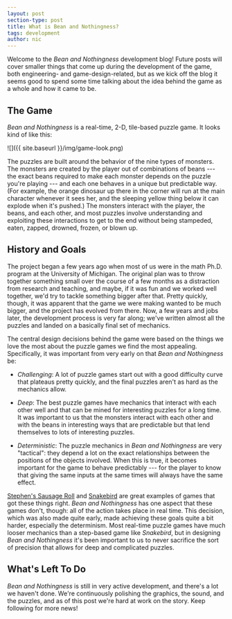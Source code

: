 ```yaml
---
layout: post
section-type: post
title: What is Bean and Nothingness?
tags: development
author: nic
---
```


Welcome to the *Bean and Nothingness* development blog! Future posts will cover smaller things that come up during the development of the game, both engineering- and game-design-related, but as we kick off the blog it seems good to spend some time talking about the idea behind the game as a whole and how it came to be.

## The Game

*Bean and Nothingness* is a real-time, 2-D, tile-based puzzle game. It looks kind of like this:

![]({{ site.baseurl }}/img/game-look.png)

The puzzles are built around the behavior of the nine types of monsters. The monsters are created by the player out of combinations of beans --- the exact beans required to make each monster depends on the puzzle you're playing --- and each one behaves in a unique but predictable way. (For example, the orange dinosaur up there in the corner will run at the main character whenever it sees her, and the sleeping yellow thing below it can explode when it's pushed.) The monsters interact with the player, the beans, and each other, and most puzzles involve understanding and exploiting these interactions to get to the end without being stampeded, eaten, zapped, drowned, frozen, or blown up.

## History and Goals

The project began a few years ago when most of us were in the math Ph.D. program at the University of Michigan. The original plan was to throw together something small over the course of a few months as a distraction from research and teaching, and maybe, if it was fun and we worked well together, we'd try to tackle something bigger after that. Pretty quickly, though, it was apparent that the game we were making wanted to be much bigger, and the project has evolved from there. Now, a few years and jobs later, the development process is very far along; we've written almost all the puzzles and landed on a basically final set of mechanics.

The central design decisions behind the game were based on the things we love the most about the puzzle games we find the most appealing. Specifically, it was important from very early on that *Bean and Nothingness* be:

- *Challenging*: A lot of puzzle games start out with a good difficulty curve that plateaus pretty quickly, and the final puzzles aren't as hard as the mechanics allow.

- *Deep*: The best puzzle games have mechanics that interact with each other well and that can be mined for interesting puzzles for a long time. It was important to us that the monsters interact with each other and with the beans in interesting ways that are predictable but that lend themselves to lots of interesting puzzles.

- *Deterministic*: The puzzle mechanics in *Bean and Nothingness* are very "tactical": they depend a lot on the exact relationships between the positions of the objects involved. When this is true, it becomes important for the game to behave predictably --- for the player to know that giving the same inputs at the same times will always have the same effect.

[Stephen's Sausage Roll](http://www.stephenssausageroll.com/) and [Snakebird](http://snakebird.noumenongames.com/) are great examples of games that got these things right. *Bean and Nothingness* has one aspect that these games don't, though: all of the action takes place in real time. This decision, which was also made quite early, made achieving these goals quite a bit harder, especially the determinism. Most real-time puzzle games have much looser mechanics than a step-based game like *Snakebird*, but in designing *Bean and Nothingness* it's been important to us to never sacrifice the sort of precision that allows for deep and complicated puzzles.

## What's Left To Do

*Bean and Nothingness* is still in very active development, and there's a lot we haven't done. We're continuously polishing the graphics, the sound, and the puzzles, and as of this post we're hard at work on the story. Keep following for more news!